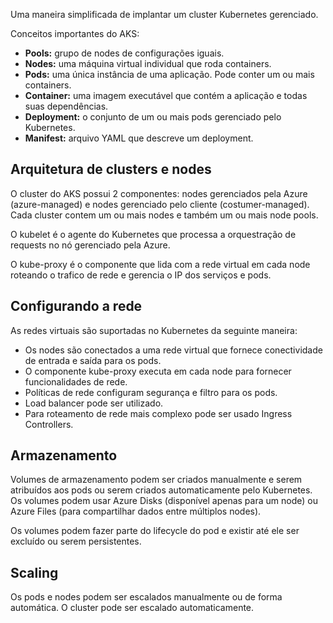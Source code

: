 Uma maneira simplificada de implantar um cluster Kubernetes gerenciado.

Conceitos importantes do AKS:

- **Pools:** grupo de nodes de configurações iguais.
- **Nodes:** uma máquina virtual individual que roda containers.
- **Pods:** uma única instância de uma aplicação. Pode conter um ou mais containers.
- **Container:** uma imagem executável que contém a aplicação e todas suas dependências.
- **Deployment:** o conjunto de um ou mais pods gerenciado pelo Kubernetes.
- **Manifest:** arquivo YAML que descreve um deployment.

## Arquitetura de clusters e nodes

O cluster do AKS possui 2 componentes: nodes gerenciados pela Azure (azure-managed) e nodes gerenciado pelo cliente (costumer-managed). Cada cluster contem um ou mais nodes e também um ou mais node pools.

O kubelet é o agente do Kubernetes que processa a orquestração de requests no nó gerenciado pela Azure.

O kube-proxy é o componente que lida com a rede virtual em cada node roteando o trafico de rede e gerencia o IP dos serviços e pods.

## Configurando a rede

As redes virtuais são suportadas no Kubernetes da seguinte maneira:

- Os nodes são conectados a uma rede virtual que fornece conectividade de entrada e saída para os pods.
- O componente kube-proxy executa em cada node para fornecer funcionalidades de rede.
- Políticas de rede configuram segurança e filtro para os pods.
- Load balancer pode ser utilizado.
- Para roteamento de rede mais complexo pode ser usado Ingress Controllers.

## Armazenamento

Volumes de armazenamento podem ser criados manualmente e serem atribuídos aos pods ou serem criados automaticamente pelo Kubernetes. Os volumes podem usar Azure Disks (disponível apenas para um node) ou Azure Files (para compartilhar dados entre múltiplos nodes).

Os volumes podem fazer parte do lifecycle do pod e existir até ele ser excluído ou serem persistentes.

## Scaling

Os pods e nodes podem ser escalados manualmente ou de forma automática. O cluster pode ser escalado automaticamente.
